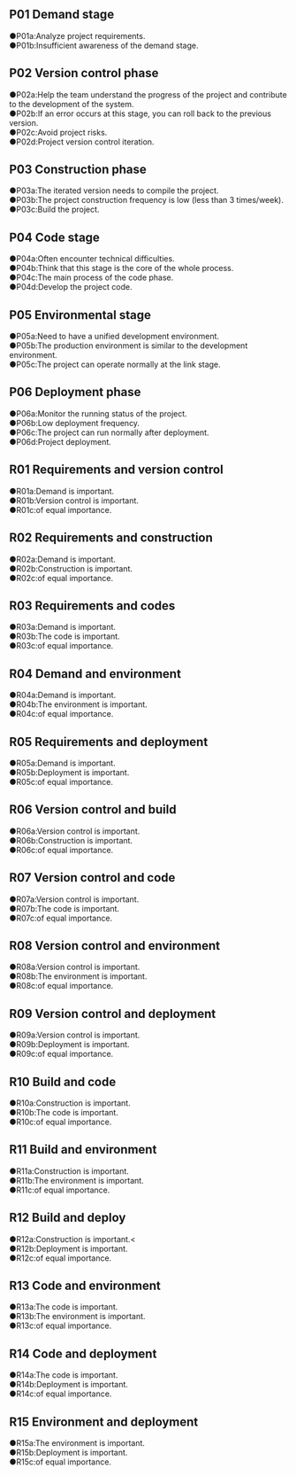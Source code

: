 ## P01 Demand stage
●P01a:Analyze project requirements.<br>
●P01b:Insufficient awareness of the demand stage.<br>
## P02 Version control phase
●P02a:Help the team understand the progress of the project and contribute to the development of the system.<br>
●P02b:If an error occurs at this stage, you can roll back to the previous version.<br>
●P02c:Avoid project risks.<br>
●P02d:Project version control iteration.<br>
## P03 Construction phase
●P03a:The iterated version needs to compile the project.<br>
●P03b:The project construction frequency is low (less than 3 times/week).<br>
●P03c:Build the project.<br>
## P04 Code stage
●P04a:Often encounter technical difficulties.<br>
●P04b:Think that this stage is the core of the whole process.<br>
●P04c:The main process of the code phase.<br>
●P04d:Develop the project code.<br>
## P05 Environmental stage
●P05a:Need to have a unified development environment.<br>
●P05b:The production environment is similar to the development environment.<br>
●P05c:The project can operate normally at the link stage.<br>
## P06 Deployment phase
●P06a:Monitor the running status of the project.<br>
●P06b:Low deployment frequency.<br>
●P06c:The project can run normally after deployment.<br>
●P06d:Project deployment.<br>
## R01 Requirements and version control
●R01a:Demand is important.<br>
●R01b:Version control is important.<br>
●R01c:of equal importance.<br>
## R02 Requirements and construction
●R02a:Demand is important.<br>
●R02b:Construction is important.<br>
●R02c:of equal importance.<br>

## R03 Requirements and codes
●R03a:Demand is important.<br>
●R03b:The code is important.<br>
●R03c:of equal importance.<br>
## R04 Demand and environment
●R04a:Demand is important.<br>
●R04b:The environment is important.<br>
●R04c:of equal importance.<br>
## R05 Requirements and deployment
●R05a:Demand is important.<br>
●R05b:Deployment is important.<br>
●R05c:of equal importance.<br>
## R06 Version control and build
●R06a:Version control is important.<br>
●R06b:Construction is important.<br>
●R06c:of equal importance.<br>
## R07 Version control and code
●R07a:Version control is important.<br>
●R07b:The code is important.<br>
●R07c:of equal importance.<br>
## R08 Version control and environment
●R08a:Version control is important.<br>
●R08b:The environment is important.<br>
●R08c:of equal importance.<br>
## R09 Version control and deployment
●R09a:Version control is important.<br>
●R09b:Deployment is important.<br>
●R09c:of equal importance.<br>

## R10 Build and code
●R10a:Construction is important.<br>
●R10b:The code is important.<br>
●R10c:of equal importance.<br>
## R11 Build and environment
●R11a:Construction is important.<br>
●R11b:The environment is important.<br>
●R11c:of equal importance.<br>
## R12 Build and deploy
●R12a:Construction is important.<<br>
●R12b:Deployment is important.<br>
●R12c:of equal importance.<br>
## R13 Code and environment
●R13a:The code is important.<br>
●R13b:The environment is important.<br>
●R13c:of equal importance.<br>
## R14 Code and deployment
●R14a:The code is important.<br>
●R14b:Deployment is important.<br>
●R14c:of equal importance.<br>
## R15 Environment and deployment
●R15a:The environment is important.<br>
●R15b:Deployment is important.<br>
●R15c:of equal importance.<br>
